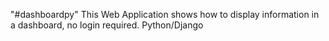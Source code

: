 "#dashboardpy" 
This Web Application shows how to display information in a dashboard, no login required.
Python/Django
